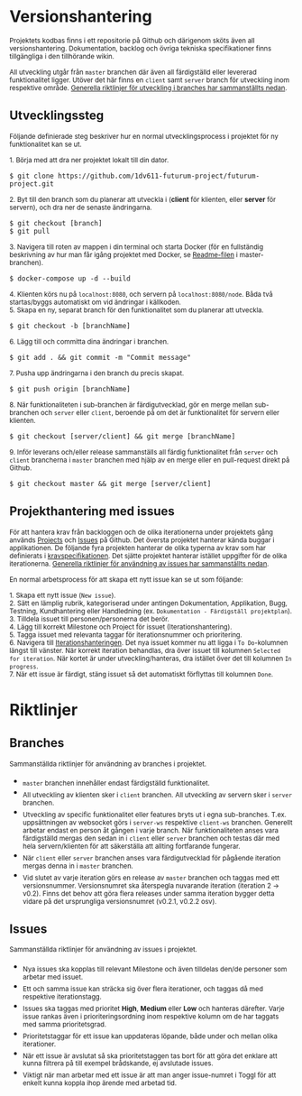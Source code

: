 # Versionshantering
<sub>Projektets kodbas finns i ett repositorie på Github och därigenom sköts även all versionshantering. Dokumentation, backlog och övriga tekniska specifikationer finns tillgängliga i den tillhörande wikin.</sub>

<sub>All utveckling utgår från `master` branchen där även all färdigställd eller levererad funktionalitet ligger. Utöver det här finns en `client` samt `server` branch för utveckling inom respektive område. [Generella riktlinjer för utveckling i branches har sammanställts nedan](https://github.com/1dv611-futurum-project/futurum-project/wiki/Arbetsprocessen#branches).</sub>

## Utvecklingssteg
<sub>Följande definierade steg beskriver hur en normal utvecklingsprocess i projektet för ny funktionalitet kan se ut.</sub>

<sub>1. Börja med att dra ner projektet lokalt till din dator. </sub>
```
$ git clone https://github.com/1dv611-futurum-project/futurum-project.git
```
<sub>2. Byt till den branch som du planerar att utveckla i (**client** för klienten, eller **server** för servern), och dra ner de senaste ändringarna.</sub> 
```
$ git checkout [branch]
$ git pull
```
<sub>3. Navigera till roten av mappen i din terminal och starta Docker (för en fullständig beskrivning av hur man får igång projektet med Docker, se [Readme-filen](https://github.com/1dv611-futurum-project/futurum-project/blob/master/README.md) i master-branchen).</sub>
```
$ docker-compose up -d --build
```
<sub>4. Klienten körs nu på `localhost:8080`, och servern på `localhost:8080/node`. Båda två startas/byggs automatiskt om vid ändringar i källkoden.</sub>  
<sub>5. Skapa en ny, separat branch för den funktionalitet som du planerar att utveckla.</sub>
```
$ git checkout -b [branchName]
```
<sub>6. Lägg till och committa dina ändringar i branchen.</sub>
```
$ git add . && git commit -m "Commit message"
```
<sub>7. Pusha upp ändringarna i den branch du precis skapat.</sub>
```
$ git push origin [branchName]
```
<sub>8. När funktionaliteten i sub-branchen är färdigutvecklad, gör en merge mellan sub-branchen och `server` eller `client`, beroende på om det är funktionalitet för servern eller klienten.</sub>
```
$ git checkout [server/client] && git merge [branchName]
```
<sub>9. Inför leverans och/eller release sammanställs all färdig funktionalitet från `server` och `client` brancherna i `master` branchen med hjälp av en merge eller en pull-request direkt på Github.</sub>
```
$ git checkout master && git merge [server/client]
```

## Projekthantering med issues
<sub>För att hantera krav från backloggen och de olika iterationerna under projektets gång används [Projects](https://github.com/1dv611-futurum-project/futurum-project/projects) och [Issues](https://github.com/1dv611-futurum-project/futurum-project/issues) på Github. Det översta projektet hanterar kända buggar i applikationen. De följande fyra projekten hanterar de olika typerna av krav som har definierats i [kravspecifikationen](https://github.com/1dv611-futurum-project/futurum-project/wiki/Kravspecifikation). Det sjätte projektet hanterar istället uppgifter för de olika iterationerna. [Generella riktlinjer för användning av issues har sammanställts nedan](https://github.com/1dv611-futurum-project/futurum-project/wiki/Arbetsprocessen#issues).</sub>

<sub>En normal arbetsprocess för att skapa ett nytt issue kan se ut som följande:</sub>

<sub>1. Skapa ett nytt issue (`New issue`).</sub>  
<sub>2. Sätt en lämplig rubrik, kategoriserad under antingen Dokumentation, Applikation, Bugg, Testning, Kundhantering eller Handledning (ex. `Dokumentation - Färdigställ projektplan`).</sub>  
<sub>3. Tilldela issuet till personen/personerna det berör.</sub>  
<sub>4. Lägg till korrekt Milestone och Project för issuet (Iterationshantering).</sub>  
<sub>5. Tagga issuet med relevanta taggar för iterationsnummer och prioritering.</sub>  
<sub>6. Navigera till [Iterationshanteringen](https://github.com/1dv611-futurum-project/futurum-project/projects/1). Det nya issuet kommer nu att ligga i `To Do`-kolumnen längst till vänster. När korrekt iteration behandlas, dra över issuet till kolumnen `Selected for iteration`. När kortet är under utveckling/hanteras, dra istället över det till kolumnen `In progress`.</sub>  
<sub>7. När ett issue är färdigt, stäng issuet så det automatiskt förflyttas till kolumnen `Done`.</sub>


# Riktlinjer

## Branches
<sub>Sammanställda riktlinjer för användning av branches i projektet.</sub>

* <sub>`master` branchen innehåller endast färdigställd funktionalitet.
* <sub>All utveckling av klienten sker i `client` branchen. All utveckling av servern sker i `server` branchen.</sub>
* <sub>Utveckling av specific funktionalitet eller features bryts ut i egna sub-branches. T.ex. uppsättningen av websocket görs i `server-ws` respektive `client-ws` branchen. Generellt arbetar endast en person åt gången i varje branch. När funktionaliteten anses vara färdigställd mergas den sedan in i `client` eller `server` branchen och testas där med hela servern/klienten för att säkerställa att allting fortfarande fungerar.</sub>
* <sub>När `client` eller `server` branchen anses vara färdigutvecklad för pågående iteration mergas denna in i `master` branchen.</sub>
* <sub>Vid slutet av varje iteration görs en release av `master` branchen och taggas med ett versionsnummer. Versionsnumret ska återspegla nuvarande iteration (iteration 2 -> v0.2). Finns det behov att göra flera releases under samma iteration bygger detta vidare på det ursprungliga versionsnumret (v0.2.1, v0.2.2 osv).</sub>


## Issues
<sub>Sammanställda riktlinjer för användning av issues i projektet.</sub>

* <sub>Nya issues ska kopplas till relevant Milestone och även tilldelas den/de personer som arbetar med issuet.</sub>
* <sub>Ett och samma issue kan sträcka sig över flera iterationer, och taggas då med respektive iterationstagg.</sub>
* <sub>Issues ska taggas med prioritet **High**, **Medium** eller **Low** och hanteras därefter. Varje issue rankas även i prioriteringsordning inom respektive kolumn om de har taggats med samma prioritetsgrad.</sub>
* <sub>Prioritetstaggar för ett issue kan uppdateras löpande, både under och mellan olika iterationer.</sub>
* <sub>När ett issue är avslutat så ska prioritetstaggen tas bort för att göra det enklare att kunna filtrera på till exempel brådskande, ej avslutade issues.</sub>
* <sub>Viktigt när man arbetar med ett issue är att man anger issue-numret i Toggl för att enkelt kunna koppla ihop ärende med arbetad tid.</sub>
